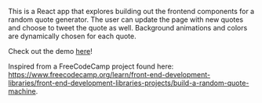This is a React app that explores building out the frontend components for a random quote generator. The user can update the page with new quotes and choose to tweet the quote as well. Background animations and colors are dynamically chosen for each quote.

Check out the demo <a href="https://plumsily.github.io/random-quote-machine/">here</a>!

Inspired from a FreeCodeCamp project found here: https://www.freecodecamp.org/learn/front-end-development-libraries/front-end-development-libraries-projects/build-a-random-quote-machine.

